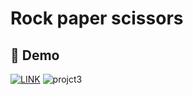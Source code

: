 # Rock paper scissors

## 🔗 Demo
[![LINK](https://img.shields.io/badge/lINK-000?style=for-the-badge&logo=ko-fi&logoColor=white)](https://lakshmana-git.github.io/rpsJS/)
![projct3](https://github.com/lakshmana-git/rpsJS/assets/116294776/becce537-9294-432f-830a-5a20a86ada65)
